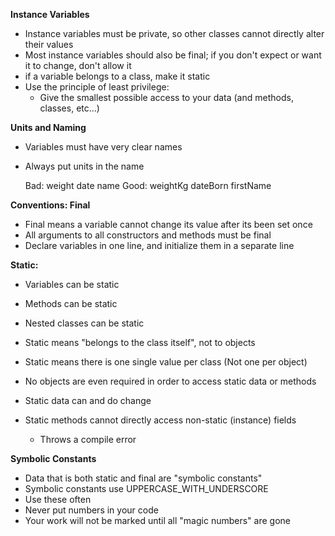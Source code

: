 
**Instance Variables**
- Instance variables must be private, so other classes cannot directly alter their values
- Most instance variables should also be final; if you don't expect or want it to change, don't allow it
- if a variable belongs to a class, make it static
- Use the principle of least privilege:
	- Give the smallest possible access to your data (and methods, classes, etc...)

**Units and Naming**
- Variables must have very clear names
- Always put units in the name

	Bad:
		weight    date    name
	Good:
		weightKg    dateBorn    firstName

**Conventions: Final**
- Final means a variable cannot change its value after its been set once
- All arguments to all constructors and methods must be final
- Declare variables in one line, and initialize them in a separate line

**Static:**
- Variables can be static
- Methods can be static
- Nested classes can be static

- Static means "belongs to the class itself", not to objects
- Static means there is one single value per class (Not one per object)
- No objects are even required in order to access static data or methods 
- Static data can and do change

- Static methods cannot directly access non-static (instance) fields
	- Throws a compile error

**Symbolic Constants**
- Data that is both static and final are "symbolic constants"
- Symbolic constants use UPPERCASE_WITH_UNDERSCORE
- Use these often
- Never put numbers in your code
- Your work will not be marked until all "magic numbers" are gone
